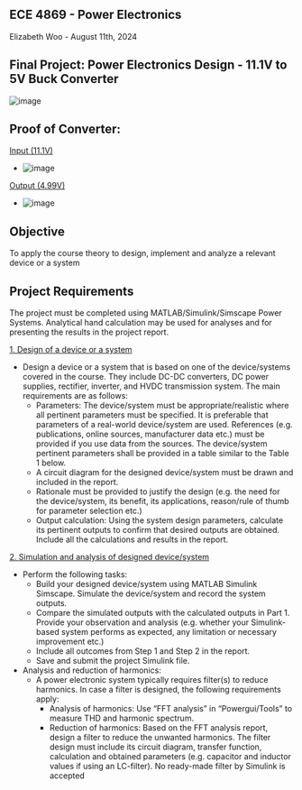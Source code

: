 ## ECE 4869 - Power Electronics
Elizabeth Woo - August 11th, 2024

## Final Project: Power Electronics Design - 11.1V to 5V Buck Converter 
![image](https://github.com/user-attachments/assets/5af10e45-1d1e-451c-b06a-4606429a1108)


## Proof of Converter:
<ins>Input (11.1V)</ins>
- ![image](https://github.com/user-attachments/assets/8f5e5961-2494-4100-a0e8-74212b416136)


<ins>Output (4.99V)</ins>
- ![image](https://github.com/user-attachments/assets/666fc0ff-6ef8-4a8d-b128-3b6c6c2c10aa)



## Objective 
To apply the course theory to design, implement and analyze a relevant device or a system

## Project Requirements 
The project must be completed using MATLAB/Simulink/Simscape Power Systems. Analytical hand
calculation may be used for analyses and for presenting the results in the project report.

<ins>1. Design of a device or a system</ins>
- Design a device or a system that is based on one of the device/systems covered in the course. They include
DC-DC converters, DC power supplies, rectifier, inverter, and HVDC transmission system. The main
requirements are as follows:
  - Parameters: The device/system must be appropriate/realistic where all pertinent parameters
must be specified. It is preferable that parameters of a real-world device/system are used.
References (e.g. publications, online sources, manufacturer data etc.) must be provided if you
use data from the sources. The device/system pertinent parameters shall be provided in a table
similar to the Table 1 below.
  - A circuit diagram for the designed device/system must be drawn and included in the report. 
  - Rationale must be provided to justify the design (e.g. the need for the device/system, its benefit,
its applications, reason/rule of thumb for parameter selection etc.)
  - Output calculation: Using the system design parameters, calculate its pertinent outputs to
confirm that desired outputs are obtained. Include all the calculations and results in the report.

<ins>2. Simulation and analysis of designed device/system</ins>
- Perform the following tasks:
  - Build your designed device/system using MATLAB Simulink Simscape. Simulate the device/system
and record the system outputs.
  - Compare the simulated outputs with the calculated outputs in Part 1. Provide your observation and
analysis (e.g. whether your Simulink-based system performs as expected, any limitation or necessary
improvement etc.)
  - Include all outcomes from Step 1 and Step 2 in the report.
  - Save and submit the project Simulink file.
- Analysis and reduction of harmonics:
  - A power electronic system typically requires filter(s) to reduce harmonics. In case a filter is designed, the
following requirements apply:
    - Analysis of harmonics: Use “FFT analysis” in “Powergui/Tools” to measure THD and harmonic
spectrum.
    - Reduction of harmonics: Based on the FFT analysis report, design a filter to reduce the unwanted
harmonics. The filter design must include its circuit diagram, transfer function, calculation and
obtained parameters (e.g. capacitor and inductor values if using an LC-filter). No ready-made filter
by Simulink is accepted
